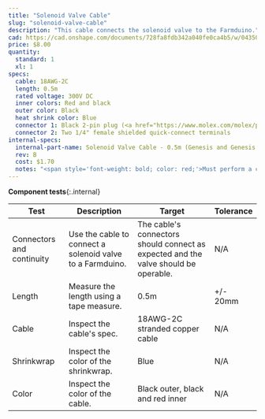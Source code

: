 ```yaml
---
title: "Solenoid Valve Cable"
slug: "solenoid-valve-cable"
description: "This cable connects the solenoid valve to the Farmduino."
cad: https://cad.onshape.com/documents/728fa8fdb342a040fe0ca4b5/w/0435033a7c78b02e71d0f721/e/f7d3f322d1b65f20956c54d8?configuration=default&renderMode=0&uiState=6255dcbc46b4a5023f0aec64
price: $8.00
quantity:
  standard: 1
  xl: 1
specs:
  cable: 18AWG-2C
  length: 0.5m
  rated voltage: 300V DC
  inner colors: Red and black
  outer color: Black
  heat shrink color: Blue
  connector 1: Black 2-pin plug (<a href="https://www.molex.com/molex/products/datasheet.jsp?part=active/1510492206_CRIMP_HOUSINGS.xml">Molex Part 151049-2206</a>) (Rev A, prior to July 2022)<br>Black 2-pin plug (<a href="https://www.molex.com/molex/products/part-detail/crimp_housings/0050579402">Molex Part 50579402</a>) (Rev B, July 2022 and later)
  connector 2: Two 1/4" female shielded quick-connect terminals
internal-specs:
  internal-part-name: Solenoid Valve Cable - 0.5m (Genesis and Genesis XL)
  rev: B
  cost: $1.70
  notes: "<span style='font-weight: bold; color: red;'>Must perform a continuity check at factory</span>"
---
```


**Component tests**{:.internal}

|Test         |Description  |Target       |Tolerance    |
|-------------|-------------|-------------|-------------|
|Connectors and continuity|Use the cable to connect a solenoid valve to a Farmduino.|The cable's connectors should connect as expected and the valve should be operable.|N/A
|Length       |Measure the length using a tape measure.|0.5m|+/- 20mm
|Cable        |Inspect the cable's spec.|18AWG-2C stranded copper cable|N/A
|Shrinkwrap   |Inspect the color of the shrinkwrap.|Blue|N/A
|Color        |Inspect the color of the cable.|Black outer, black and red inner|N/A
